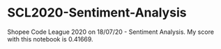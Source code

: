# SCL2020-Sentiment-Analysis
Shopee Code League 2020 on 18/07/20 - Sentiment Analysis. My score with this notebook is 0.41669.
